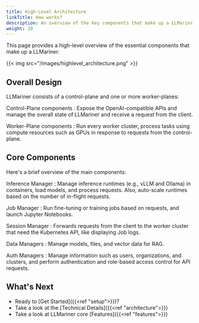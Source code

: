 ```yaml
---
title: High-Level Architecture
linkTitle: How works?
description: An overview of the key components that make up a LLMarinr.
weight: 20
---
```


This page provides a high-level overview of the essential components that make up a LLMariner:

<!-- original file is located at diagram/llmariner.excalidraw -->
{{< img src="/images/highlevel_architecture.png" >}}

## Overall Design

LLMariner consists of a control-plane and one or more worker-planes:

Control-Plane components
: Expose the OpenAI-compatible APIs and manage the overall state of LLMariner and receive a request from the client.

Worker-Plane components
: Run every worker cluster, process tasks using compute resources such as GPUs in response to requests from the control-plane.

## Core Components

Here's a brief overview of the main components:

Inference Manager
: Manage inference runtimes (e.g., vLLM and Ollama) in containers, load models, and process requests. Also, auto-scale runtimes based on the number of in-flight requests.

Job Manager
: Run fine-tuning or training jobs based on requests, and launch Jupyter Notebooks.

Session Manager
: Forwards requests from the client to the worker cluster that need the Kubernetes API, like displaying Job logs.

Data Managers
: Manage models, files, and vector data for RAG.

Auth Managers
: Manage information such as users, organizations, and clusters, and perform authentication and role-based access control for API requests.

## What's Next

- Ready to [Get Started]({{<ref "setup">}})?
- Take a look at the [Technical Details]({{<ref "architecture">}})
- Take a look at LLMariner core [Features]({{<ref "features">}})
